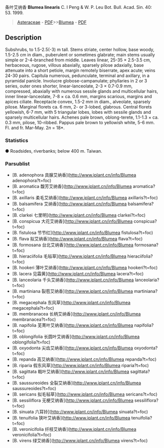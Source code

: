 条叶艾纳香 **Blumea linearis** C. I Peng & W. P. Leu Bot. Bull. Acad. Sin. 40: 53. 1999.

> [Asteraceae](http://www.iplant.cn/info/Asteraceae?t=foc) - [PDF](http://www.iplant.cn/foc/pdf/Asteraceae.pdf)>>[Blumea](http://www.iplant.cn/info/Blumea?t=foc) - [PDF](http://www.iplant.cn/foc/pdf/Blumea.pdf)

## Description

Subshrubs, to 1.5-2.5(-3) m tall. Stems striate, center hollow, base woody, 1.5-2.5 cm in diam., puberulent or sometimes glabrate; main stems usually simple or 2-4-branched from middle. Leaves linear, 25-35 × 2.5-3.5 cm, herbaceous, rugose, villous abaxially, sparsely pilose adaxially, base attenuate into a short petiole, margin remotely biserrate, apex acute; veins 24-30 pairs. Capitula numerous, pedunculate, terminal and axillary, in a pyramidal panicle. Involucre globose-campanulate; phyllaries in 2 or 3 series, outer ones shorter, linear-lanceolate, 2-3 × 0.7-0.9 mm, compressed, abaxially with numerous sessile glands and multicellular hairs, inner linear-lanceolate, 7-8 × ca. 0.6 mm, margins scarious, margins and apices ciliate. Receptacle convex, 1.5-2 mm in diam., alveolate, sparsely pilose. Marginal florets ca. 6 mm, 2- or 3-lobed, glabrous. Central florets yellowish, 6-7 mm, with 5 triangular lobes, lobes with sessile glands and sparsely multicellular hairs. Achenes pale brown, oblong-terete, 1.1-1.3 × ca. 0.3 mm, pilose, 10-ribbed. Pappus pale brown to yellowish white, 5-6 mm. Fl. and fr. Mar-May. 2*n* = 18*.

### Statistics
● Roadsides, riverbanks; below 400 m. Taiwan.



### Parsublist

* [B.  adenophora  具腺艾纳香](http://www.iplant.cn/info/Blumea adenophora?t=foc)
* [B.  aromatica  馥芳艾纳香](http://www.iplant.cn/info/Blumea aromatica?t=foc)
* [B.  axillaris  柔毛艾纳香](http://www.iplant.cn/info/Blumea axillaris?t=foc)
* [B.  balsamifera  艾纳香](http://www.iplant.cn/info/Blumea balsamifera?t=foc)
* [B.  clarkei  七里明](http://www.iplant.cn/info/Blumea clarkei?t=foc)
* [B.  conspicua  大花艾纳香](http://www.iplant.cn/info/Blumea conspicua?t=foc)
* [B.  fistulosa  节节红](http://www.iplant.cn/info/Blumea fistulosa?t=foc)
* [B.  flava  拟艾纳香](http://www.iplant.cn/info/Blumea flava?t=foc)
* [B.  formosana  台北艾纳香](http://www.iplant.cn/info/Blumea formosana?t=foc)
* [B.  hieraciifolia  毛毡草](http://www.iplant.cn/info/Blumea hieraciifolia?t=foc)
* [B.  hookeri  薄叶艾纳香](http://www.iplant.cn/info/Blumea hookeri?t=foc)
* [B.  lacera  见霜黄](http://www.iplant.cn/info/Blumea lacera?t=foc)
* [B.  lanceolaria  千头艾纳香](http://www.iplant.cn/info/Blumea lanceolaria?t=foc)
* [B.  martiniana  裂苞艾纳香](http://www.iplant.cn/info/Blumea martiniana?t=foc)
* [B.  megacephala  东风草](http://www.iplant.cn/info/Blumea megacephala?t=foc)
* [B.  membranacea  长柄艾纳香](http://www.iplant.cn/info/Blumea membranacea?t=foc)
* [B.  napifolia  芜菁叶艾纳香](http://www.iplant.cn/info/Blumea napifolia?t=foc)
* [B.  oblongifolia  长圆叶艾纳香](http://www.iplant.cn/info/Blumea oblongifolia?t=foc)
* [B.  oxyodonta  尖齿艾纳香](http://www.iplant.cn/info/Blumea oxyodonta?t=foc)
* [B.  repanda  高艾纳香](http://www.iplant.cn/info/Blumea repanda?t=foc)
* [B.  riparia  假东风草](http://www.iplant.cn/info/Blumea riparia?t=foc)
* [B.  sagittata  戟叶艾纳香](http://www.iplant.cn/info/Blumea sagittata?t=foc)
* [B.  saussureoides  全裂艾纳香](http://www.iplant.cn/info/Blumea saussureoides?t=foc)
* [B.  sericans  拟毛毡草](http://www.iplant.cn/info/Blumea sericans?t=foc)
* [B.  sessiliflora  无梗艾纳香](http://www.iplant.cn/info/Blumea sessiliflora?t=foc)
* [B.  sinuata  六耳铃](http://www.iplant.cn/info/Blumea sinuata?t=foc)
* [B.  tenuifolia  狭叶艾纳香](http://www.iplant.cn/info/Blumea tenuifolia?t=foc)
* [B.  veronicifolia  纤枝艾纳香](http://www.iplant.cn/info/Blumea veronicifolia?t=foc)
* [B.  virens  绿艾纳香](http://www.iplant.cn/info/Blumea virens?t=foc)
